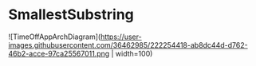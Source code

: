 # SmallestSubstring

![TimeOffAppArchDiagram](https://user-images.githubusercontent.com/36462985/222254418-ab8dc44d-d762-46b2-acce-97ca25567011.png | width=100)

